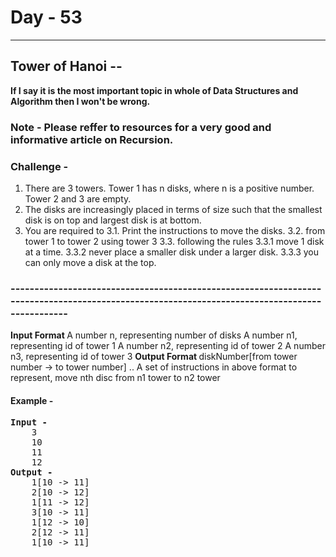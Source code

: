  # Day - 53
---
## Tower of Hanoi --
<b>If I say it is the most important topic in whole of Data Structures and Algorithm then I won't be wrong. </b> 

### Note - Please reffer to resources for a very good and informative article on Recursion.

### Challenge - 
1. There are 3 towers. Tower 1 has n disks, where n is a positive number. Tower 2 and 3 are empty.
2. The disks are increasingly placed in terms of size such that the smallest disk is on top and largest disk is at bottom.
3. You are required to 
    3.1. Print the instructions to move the disks.
    3.2. from tower 1 to tower 2 using tower 3 
    3.3. following the rules
        3.3.1 move 1 disk at a time.
        3.3.2 never place a smaller disk under a larger disk.
        3.3.3 you can only move a disk at the top.
### ----------------------------------------------------------------------------------------------------------------------------------------------
<b>Input Format </b>
A number n, representing number of disks
A number n1, representing id of tower 1
A number n2, representing id of tower 2
A number n3, representing id of tower 3
<b>Output Format </b>
diskNumber[from tower number -> to tower number]
..
A set of instructions in above format to represent, move nth disc from n1 tower to n2 tower

#### Example - 
<pre>
<b>Input -                    </b>                                
    3
    10
    11
    12                            
<b>Output -                 </b> 
    1[10 -> 11]
    2[10 -> 12]
    1[11 -> 12]
    3[10 -> 11]
    1[12 -> 10]
    2[12 -> 11]
    1[10 -> 11]